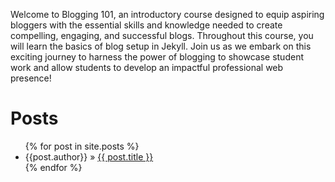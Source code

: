 Welcome to Blogging 101, an introductory course designed to equip aspiring bloggers with the essential skills and knowledge needed to create compelling, engaging, and successful blogs.
Throughout this course, you will learn the basics of blog setup in Jekyll.
Join us as we embark on this exciting journey to harness the power of blogging to showcase student work and allow students to develop an impactful professional web presence!

# Posts

<!-- This code finds all the posts in `_posts` and generates a listing for them.
In most cases, you should never need to edit it. -->

<ul class="posts">
  {% for post in site.posts %}
    <li>{{post.author}} » <a href="{{site.url}}{{ post.url }}">{{ post.title }}</a></li>
  {% endfor %}
</ul>

